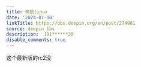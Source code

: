 ```yaml
---
title: 微信linux
date: '2024-07-10'
linkTitle: https://bbs.deepin.org/en/post/274901
source: deepin_bbs
description:  191******30 
disable_comments: true
---
```

这个最新版的rc2没
